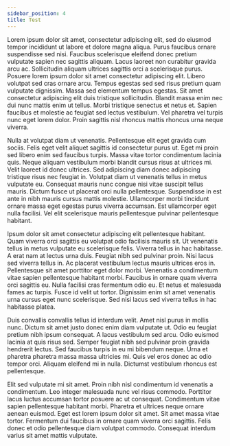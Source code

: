 ```yaml
---
sidebar_position: 4
title: Test
---
```

<!--StartFragment-->

Lorem ipsum dolor sit amet, consectetur adipiscing elit, sed do eiusmod tempor incididunt ut labore et dolore magna aliqua. Purus faucibus ornare suspendisse sed nisi. Faucibus scelerisque eleifend donec pretium vulputate sapien nec sagittis aliquam. Lacus laoreet non curabitur gravida arcu ac. Sollicitudin aliquam ultrices sagittis orci a scelerisque purus. Posuere lorem ipsum dolor sit amet consectetur adipiscing elit. Libero volutpat sed cras ornare arcu. Tempus egestas sed sed risus pretium quam vulputate dignissim. Massa sed elementum tempus egestas. Sit amet consectetur adipiscing elit duis tristique sollicitudin. Blandit massa enim nec dui nunc mattis enim ut tellus. Morbi tristique senectus et netus et. Sapien faucibus et molestie ac feugiat sed lectus vestibulum. Vel pharetra vel turpis nunc eget lorem dolor. Proin sagittis nisl rhoncus mattis rhoncus urna neque viverra.

Nulla at volutpat diam ut venenatis. Pellentesque elit eget gravida cum sociis. Felis eget velit aliquet sagittis id consectetur purus ut. Eget mi proin sed libero enim sed faucibus turpis. Massa vitae tortor condimentum lacinia quis. Neque aliquam vestibulum morbi blandit cursus risus at ultrices mi. Velit laoreet id donec ultrices. Sed adipiscing diam donec adipiscing tristique risus nec feugiat in. Volutpat diam ut venenatis tellus in metus vulputate eu. Consequat mauris nunc congue nisi vitae suscipit tellus mauris. Dictum fusce ut placerat orci nulla pellentesque. Suspendisse in est ante in nibh mauris cursus mattis molestie. Ullamcorper morbi tincidunt ornare massa eget egestas purus viverra accumsan. Est ullamcorper eget nulla facilisi. Vel elit scelerisque mauris pellentesque pulvinar pellentesque habitant.

Ipsum dolor sit amet consectetur adipiscing elit pellentesque habitant. Quam viverra orci sagittis eu volutpat odio facilisis mauris sit. Ut venenatis tellus in metus vulputate eu scelerisque felis. Viverra tellus in hac habitasse. A erat nam at lectus urna duis. Feugiat nibh sed pulvinar proin. Nisi lacus sed viverra tellus in. Ac placerat vestibulum lectus mauris ultrices eros in. Pellentesque sit amet porttitor eget dolor morbi. Venenatis a condimentum vitae sapien pellentesque habitant morbi. Faucibus in ornare quam viverra orci sagittis eu. Nulla facilisi cras fermentum odio eu. Et netus et malesuada fames ac turpis. Fusce id velit ut tortor. Dignissim enim sit amet venenatis urna cursus eget nunc scelerisque. Sed nisi lacus sed viverra tellus in hac habitasse platea.

Duis convallis convallis tellus id interdum velit. Amet nisl purus in mollis nunc. Dictum sit amet justo donec enim diam vulputate ut. Odio eu feugiat pretium nibh ipsum consequat. A lacus vestibulum sed arcu. Odio euismod lacinia at quis risus sed. Semper feugiat nibh sed pulvinar proin gravida hendrerit lectus. Sed faucibus turpis in eu mi bibendum neque. Urna et pharetra pharetra massa massa ultricies mi. Quis vel eros donec ac odio tempor orci. Aliquam eleifend mi in nulla. Dictumst vestibulum rhoncus est pellentesque.

Elit sed vulputate mi sit amet. Proin nibh nisl condimentum id venenatis a condimentum. Leo integer malesuada nunc vel risus commodo. Porttitor lacus luctus accumsan tortor posuere ac ut consequat. Condimentum vitae sapien pellentesque habitant morbi. Pharetra et ultrices neque ornare aenean euismod. Eget est lorem ipsum dolor sit amet. Sit amet massa vitae tortor. Fermentum dui faucibus in ornare quam viverra orci sagittis. Felis donec et odio pellentesque diam volutpat commodo. Consequat interdum varius sit amet mattis vulputate.

<!--EndFragment-->